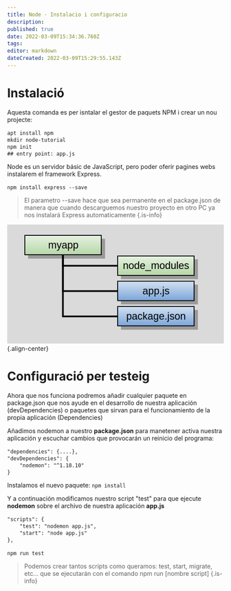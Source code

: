 ```yaml
---
title: Node - Instalacio i configuracio
description: 
published: true
date: 2022-03-09T15:34:36.760Z
tags: 
editor: markdown
dateCreated: 2022-03-09T15:29:55.143Z
---
```


# Instalació

Aquesta comanda es per isntalar el gestor de paquets NPM i crear un nou projecte:

```
apt install npm
mkdir node-tutorial
npm init
## entry point: app.js 
```

Node es un servidor básic de JavaScript, pero poder oferir pagines webs instalarem el framework Express.
```
npm install express --save
```

> El parametro --save hace que sea permanente en el package.json de manera que cuando descarguemos nuestro proyecto en otro PC ya nos instalará Express automaticamente
{.is-info}

![node-estuctura.png](/informatica/daw/m7/uf4/node-estuctura.png){.align-center}

# Configuració per testeig

Ahora que nos funciona podremos añadir cualquier paquete en package.json que nos ayude en el desarrollo de nuestra aplicación (devDependencies) o paquetes que sirvan para el funcionamiento de la propia aplicación (Dependencies)

Añadimos nodemon a nuestro **package.json** para manetener activa nuestra aplicación y escuchar cambios que provocarán un reinicio del programa:
```
"dependencies": {....},
"devDependencies": {
    "nodemon": "^1.18.10"
} 
```

Instalamos el nuevo paquete:
`npm install`

Y a continuación modificamos nuestro script "test" para que ejecute **nodemon** sobre el archivo de nuestra aplicación **app.js**
```
"scripts": {
    "test": "nodemon app.js", 
    "start": "node app.js"
},
```

`npm run test`
> Podemos crear tantos scripts como queramos: test, start, migrate, etc... que se ejecutarán con el comando
> npm run [nombre script]
{.is-info}

